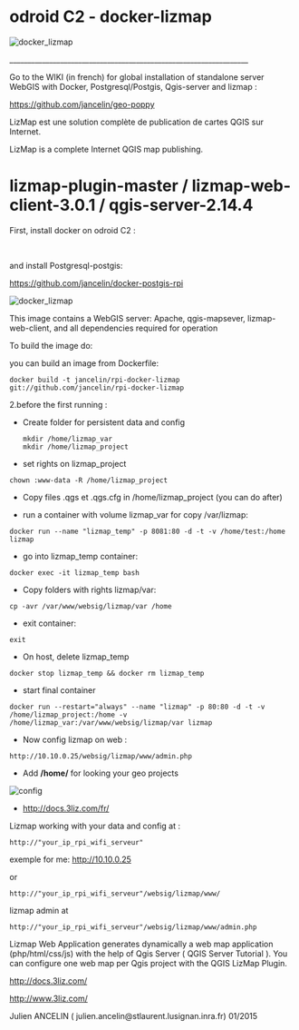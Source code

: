 odroid C2 - docker-lizmap
=========================

![docker\_lizmap](https://cloud.githubusercontent.com/assets/6421175/5647770/4ac27af4-9689-11e4-809a-dce0c2d60b1c.png)

\_\_\_\_\_\_\_\_\_\_\_\_\_\_\_\_\_\_\_\_\_\_\_\_\_\_\_\_\_\_\_\_\_\_\_\_\_\_\_\_\_\_\_\_\_\_\_\_\_\_\_\_\_\_\_\_\_\_\_\_\_\_\_\_\_\_

Go to the WIKI (in french) for global installation of standalone server WebGIS
with Docker, Postgresql/Postgis, Qgis-server and lizmap :

https://github.com/jancelin/geo-poppy

LizMap est une solution complète de publication de cartes QGIS sur Internet.

LizMap is a complete Internet QGIS map publishing.

lizmap-plugin-master / lizmap-web-client-3.0.1 / qgis-server-2.14.4
===================================================================

First, install docker on odroid C2 :

 

and install Postgresql-postgis:

https://github.com/jancelin/docker-postgis-rpi

![docker\_lizmap](https://cloud.githubusercontent.com/assets/6421175/12889497/6c3a926e-ce7f-11e5-8391-de6b205307e2.png)

This image contains a WebGIS server: Apache, qgis-mapsever, lizmap-web-client,
and all dependencies required for operation

To build the image do:

you can build an image from Dockerfile:

~~~~~~~~~~~~~~~~~~~~~~~~~~~~~~~~~~~~~~~~~~~~~~~~~~~~~~~~~~~~~~~~~~~~~~~~~~~~~~~~
docker build -t jancelin/rpi-docker-lizmap git://github.com/jancelin/rpi-docker-lizmap
~~~~~~~~~~~~~~~~~~~~~~~~~~~~~~~~~~~~~~~~~~~~~~~~~~~~~~~~~~~~~~~~~~~~~~~~~~~~~~~~

2.before the first running :

-   Create folder for persistent data and config

    ~~~~~~~~~~~~~~~~~~~~~~~~~~~~~~~~~~~~~~~~~~~~~~~~~~~~~~~~~~~~~~~~~~~~~~~~~~~~
    mkdir /home/lizmap_var
    mkdir /home/lizmap_project 
    ~~~~~~~~~~~~~~~~~~~~~~~~~~~~~~~~~~~~~~~~~~~~~~~~~~~~~~~~~~~~~~~~~~~~~~~~~~~~

-   set rights on lizmap\_project

~~~~~~~~~~~~~~~~~~~~~~~~~~~~~~~~~~~~~~~~~~~~~~~~~~~~~~~~~~~~~~~~~~~~~~~~~~~~~~~~
chown :www-data -R /home/lizmap_project
~~~~~~~~~~~~~~~~~~~~~~~~~~~~~~~~~~~~~~~~~~~~~~~~~~~~~~~~~~~~~~~~~~~~~~~~~~~~~~~~

-   Copy files .qgs et .qgs.cfg in /home/lizmap\_project (you can do after)

-   run a container with volume lizmap\_var for copy /var/lizmap:

~~~~~~~~~~~~~~~~~~~~~~~~~~~~~~~~~~~~~~~~~~~~~~~~~~~~~~~~~~~~~~~~~~~~~~~~~~~~~~~~
docker run --name "lizmap_temp" -p 8081:80 -d -t -v /home/test:/home lizmap
~~~~~~~~~~~~~~~~~~~~~~~~~~~~~~~~~~~~~~~~~~~~~~~~~~~~~~~~~~~~~~~~~~~~~~~~~~~~~~~~

-   go into lizmap\_temp container:

`docker exec -it lizmap_temp bash`

-   Copy folders with rights lizmap/var:

`cp -avr /var/www/websig/lizmap/var /home`

-   exit container:

`exit`

-   On host, delete lizmap\_temp

`docker stop lizmap_temp && docker rm lizmap_temp`

-   start final container

`docker run --restart="always" --name "lizmap" -p 80:80 -d -t -v
/home/lizmap_project:/home -v /home/lizmap_var:/var/www/websig/lizmap/var
lizmap`

-   Now config lizmap on web :

~~~~~~~~~~~~~~~~~~~~~~~~~~~~~~~~~~~~~~~~~~~~~~~~~~~~~~~~~~~~~~~~~~~~~~~~~~~~~~~~
http://10.10.0.25/websig/lizmap/www/admin.php
~~~~~~~~~~~~~~~~~~~~~~~~~~~~~~~~~~~~~~~~~~~~~~~~~~~~~~~~~~~~~~~~~~~~~~~~~~~~~~~~

-   Add **/home/** for looking your geo projects

![config](https://cloud.githubusercontent.com/assets/6421175/11306233/e945f342-8fb0-11e5-9906-4010b9398ef1.png)

-   http://docs.3liz.com/fr/

Lizmap working with your data and config at :

~~~~~~~~~~~~~~~~~~~~~~~~~~~~~~~~~~~~~~~~~~~~~~~~~~~~~~~~~~~~~~~~~~~~~~~~~~~~~~~~
http://"your_ip_rpi_wifi_serveur"
~~~~~~~~~~~~~~~~~~~~~~~~~~~~~~~~~~~~~~~~~~~~~~~~~~~~~~~~~~~~~~~~~~~~~~~~~~~~~~~~

exemple for me: http://10.10.0.25

or

~~~~~~~~~~~~~~~~~~~~~~~~~~~~~~~~~~~~~~~~~~~~~~~~~~~~~~~~~~~~~~~~~~~~~~~~~~~~~~~~
http://"your_ip_rpi_wifi_serveur"/websig/lizmap/www/
~~~~~~~~~~~~~~~~~~~~~~~~~~~~~~~~~~~~~~~~~~~~~~~~~~~~~~~~~~~~~~~~~~~~~~~~~~~~~~~~

lizmap admin at

~~~~~~~~~~~~~~~~~~~~~~~~~~~~~~~~~~~~~~~~~~~~~~~~~~~~~~~~~~~~~~~~~~~~~~~~~~~~~~~~
http://"your_ip_rpi_wifi_serveur"/websig/lizmap/www/admin.php
~~~~~~~~~~~~~~~~~~~~~~~~~~~~~~~~~~~~~~~~~~~~~~~~~~~~~~~~~~~~~~~~~~~~~~~~~~~~~~~~

Lizmap Web Application generates dynamically a web map application
(php/html/css/js) with the help of Qgis Server ( QGIS Server Tutorial ). You can
configure one web map per Qgis project with the QGIS LizMap Plugin.

http://docs.3liz.com/

http://www.3liz.com/

Julien ANCELIN ( julien.ancelin\@stlaurent.lusignan.inra.fr) 01/2015
